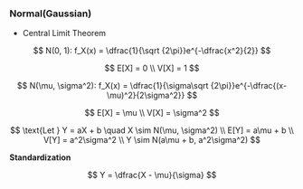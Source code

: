 ### Normal(Gaussian)

- Central Limit Theorem

$$
    N(0, 1): f_X(x) = \dfrac{1}{\sqrt {2\pi}}e^{-\dfrac{x^2}{2}}
$$

$$
    E[X] = 0 \\
    V[X] = 1 
$$

$$
    N(\mu, \sigma^2): f_X(x) = \dfrac{1}{\sigma\sqrt {2\pi}}e^{-\dfrac{(x-\mu)^2}{2\sigma^2}}
$$

$$
    E[X] = \mu \\
    V[X] = \sigma^2
$$

$$
    \text{Let } Y = aX + b \quad X \sim N(\mu, \sigma^2) \\
    E[Y] = a\mu + b \\
    V[Y] = a^2\sigma^2 \\
    Y \sim N(a\mu + b, a^2\sigma^2)
$$

**Standardization**

$$
    Y = \dfrac{X - \mu}{\sigma}
$$